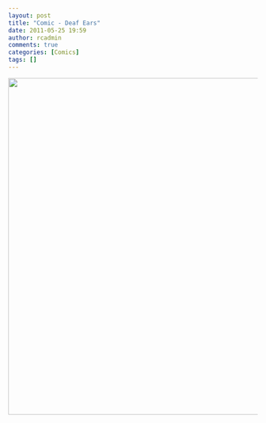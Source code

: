 ```yaml
---
layout: post
title: "Comic - Deaf Ears"
date: 2011-05-25 19:59
author: rcadmin
comments: true
categories: [Comics]
tags: []
---
```

<a href="http://bitsmack.com/wp/2011/05/25/comic-deaf-ears/"><img src="http://bitsmack.com/wp/wp-content/uploads/2011/05/20110525.jpg" alt="" title="Don't worry about it I'm just going to open these programs I got in my email" width="680" height="680" class="alignnone size-full wp-image-2197" /></a>
